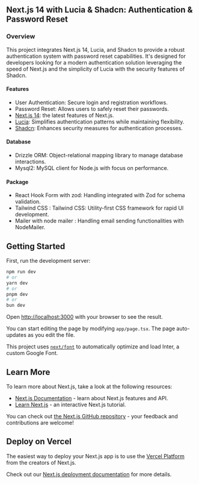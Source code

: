 ## Next.js 14 with Lucia & Shadcn: Authentication & Password Reset
### Overview
This project integrates Next.js 14, Lucia, and Shadcn to provide a robust authentication system with password reset capabilities. It's designed for developers looking for a modern authentication solution leveraging the speed of Next.js and the simplicity of Lucia with the security features of Shadcn.

#### Features
- User Authentication: Secure login and registration workflows. 
- Password Reset: Allows users to safely reset their passwords.
- [Next.js 14](https://nextjs.org/docs#what-is-nextjs): the latest features of Next.js.
- [Lucia](https://lucia-auth.com/): Simplifies authentication patterns while maintaining flexibility.
- [Shadcn](https://shadcn.rails-components.com/docs): Enhances security measures for authentication processes.

#### Database
- Drizzle ORM: Object-relational mapping library to manage database interactions.
- Mysql2: MySQL client for Node.js with focus on performance.

#### Package 
- React Hook Form with zod: Handling integrated with Zod for schema validation.
- Tailwind CSS : Tailwind CSS: Utility-first CSS framework for rapid UI development.
- Mailer with node mailer : Handling email sending functionalities with NodeMailer.


## Getting Started

First, run the development server:

```bash
npm run dev
# or
yarn dev
# or
pnpm dev
# or
bun dev
```

Open [http://localhost:3000](http://localhost:3000) with your browser to see the result.

You can start editing the page by modifying `app/page.tsx`. The page auto-updates as you edit the file.

This project uses [`next/font`](https://nextjs.org/docs/basic-features/font-optimization) to automatically optimize and load Inter, a custom Google Font.

## Learn More

To learn more about Next.js, take a look at the following resources:

- [Next.js Documentation](https://nextjs.org/docs) - learn about Next.js features and API.
- [Learn Next.js](https://nextjs.org/learn) - an interactive Next.js tutorial.

You can check out [the Next.js GitHub repository](https://github.com/vercel/next.js/) - your feedback and contributions are welcome!

## Deploy on Vercel

The easiest way to deploy your Next.js app is to use the [Vercel Platform](https://vercel.com/new?utm_medium=default-template&filter=next.js&utm_source=create-next-app&utm_campaign=create-next-app-readme) from the creators of Next.js.

Check out our [Next.js deployment documentation](https://nextjs.org/docs/deployment) for more details.

